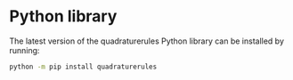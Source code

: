 # Python library

The latest version of the quadraturerules Python library can be installed by running:

```bash
python -m pip install quadraturerules
```
